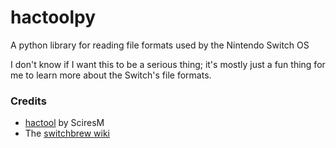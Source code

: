 # hactoolpy

A python library for reading file formats used by the Nintendo Switch OS

I don't know if I want this to be a serious thing; it's mostly just a fun thing for me to learn more about the Switch's file formats.

### Credits
- [hactool](https://github.com/SciresM/hactool) by SciresM
- The [switchbrew wiki](https://switchbrew.org/)
